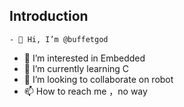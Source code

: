 ## Introduction
```
- 👋 Hi, I’m @buffetgod
```
- 👀 I’m interested in Embedded
- 🌱 I’m currently learning C
- 💞️ I’m looking to collaborate on robot
- 📫 How to reach me ，no way

<!---
buffetgod/buffetgod is a ✨ special ✨ repository because its `README.md` (this file) appears on your GitHub profile.
You can click the Preview link to take a look at your changes.
--->
